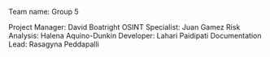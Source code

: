 Team name: Group 5

Project Manager: David Boatright
OSINT Specialist: Juan Gamez
Risk Analysis: Halena Aquino-Dunkin
Developer: Lahari Paidipati
Documentation Lead: Rasagyna Peddapalli
